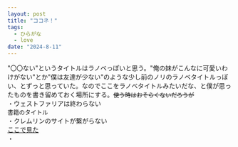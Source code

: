 ```yaml
---
layout: post
title: "ココネ！"
tags:
  - ひらがな
  - love
date: "2024-8-11"
---
```

"〇〇ない"というタイトルはラノベっぽいと思う。"俺の妹がこんなに可愛いわけがない"とか"僕は友達が少ない"のような少し前のノリのラノベタイトルっぽい、とずっと思っていた。なのでここをラノベタイトルみたいだな、と僕が思ったものを書き留めておく場所にする。<font size=2>~~使う時はおそらくないだろうが~~</font><br>
・ウェストファリアは終わらない<br>
<font size=2>書籍のタイトル</font><br>
・クレムリンのサイトが繋がらない<br>
[ここで見た](https://x.com/OKB1917/status/1710497396436652443?t=Dzly9y9yjNW8KmtneCkCPA&s=19)
<br>
・

